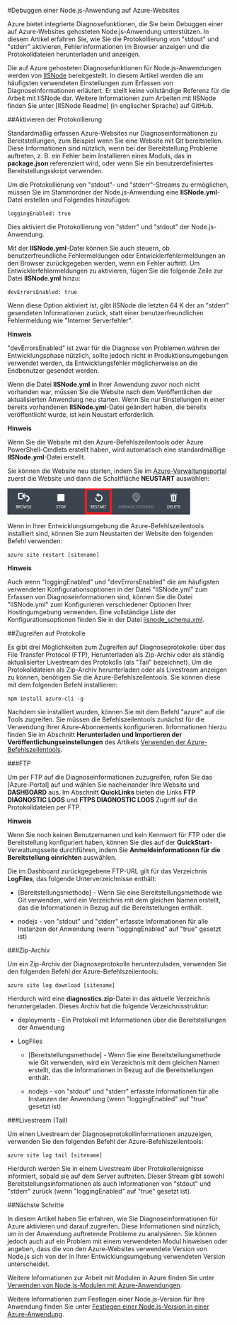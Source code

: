 ﻿<properties urlDisplayName="Debug Websites (Node)" pageTitle="Debuggen von Azure-Websites in Node.js" metaKeywords="Website Azure debuggen, Debuggen von Azure, Problembehandlung in Azure-Website, Problembehandlung bei Azure-Website-Knoten" description="Learn how to debug an Azure website in Node.js." metaCanonical="" services="web-sites" documentationCenter="nodejs" title="How to debug a Node.js application in Azure Websites" authors="larryfr" solutions="" manager="wpickett" editor="mollybos" />

<tags ms.service="web-sites" ms.workload="web" ms.tgt_pltfrm="na" ms.devlang="nodejs" ms.topic="article" ms.date="09/17/2014" ms.author="larryfr" />





#Debuggen einer Node.js-Anwendung auf Azure-Websites

Azure bietet integrierte Diagnosefunktionen, die Sie beim Debuggen einer auf Azure-Websites gehosteten Node.js-Anwendung unterstützen. In diesem Artikel erfahren Sie, wie Sie die Protokollierung von "stdout" und "stderr" aktivieren, Fehlerinformationen im Browser anzeigen und die Protokolldateien herunterladen und anzeigen.

Die auf Azure gehosteten Diagnosefunktionen für Node.js-Anwendungen werden von [IISNode] bereitgestellt. In diesem Artikel werden die am häufigsten verwendeten Einstellungen zum Erfassen von Diagnoseinformationen erläutert. Er stellt keine vollständige Referenz für die Arbeit mit IISNode dar. Weitere Informationen zum Arbeiten mit IISNode finden Sie unter [IISNode Readme] (in englischer Sprache) auf GitHub.

##<a id="enablelogging"></a>Aktivieren der Protokollierung

Standardmäßig erfassen Azure-Websites nur Diagnoseinformationen zu Bereitstellungen, zum Beispiel wenn Sie eine Website mit Git bereitstellen. Diese Informationen sind nützlich, wenn bei der Bereitstellung Probleme auftreten, z. B. ein Fehler beim Installieren eines Moduls, das in **package.json** referenziert wird, oder wenn Sie ein benutzerdefiniertes Bereitstellungsskript verwenden.

Um die Protokollierung von "stdout"- und "stderr"-Streams zu ermöglichen, müssen Sie im Stammordner der Node.js-Anwendung eine **IISNode.yml**-Datei erstellen und Folgendes hinzufügen:

	loggingEnabled: true

Dies aktiviert die Protokollierung von "stderr" und "stdout" der Node.js-Anwendung.

Mit der **IISNode.yml**-Datei können Sie auch steuern, ob benutzerfreundliche Fehlermeldungen oder Entwicklerfehlermeldungen an den Browser zurückgegeben werden, wenn ein Fehler auftritt. Um Entwicklerfehlermeldungen zu aktivieren, fügen Sie die folgende Zeile zur Datei **IISNode.yml** hinzu:

	devErrorsEnabled: true

Wenn diese Option aktiviert ist, gibt IISNode die letzten 64 K der an "stderr" gesendeten Informationen zurück, statt einer benutzerfreundlichen Fehlermeldung wie "Interner Serverfehler".

<div class="dev-callout">
<strong>Hinweis</strong>
<p>"devErrorsEnabled" ist zwar für die Diagnose von Problemen währen der Entwicklungsphase nützlich, sollte jedoch nicht in Produktionsumgebungen verwendet werden, da Entwicklungsfehler möglicherweise an die Endbenutzer gesendet werden.</p>
</div>

Wenn die Datei **IISNode.yml** in Ihrer Anwendung zuvor noch nicht vorhanden war, müssen Sie die Website nach dem Veröffentlichen der aktualisierten Anwendung neu starten. Wenn Sie nur Einstellungen in einer bereits vorhandenen **IISNode.yml**-Datei geändert haben, die bereits veröffentlicht wurde, ist kein Neustart erforderlich.

<div class="dev-callout">
<strong>Hinweis</strong>
<p>Wenn Sie die Website mit den Azure-Befehlszeilentools oder Azure PowerShell-Cmdlets erstellt haben, wird automatisch eine standardmäßige <strong>IISNode.yml</strong>-Datei erstellt.</p>
</div>

Sie können die Website neu starten, indem Sie im [Azure-Verwaltungsportal] zuerst die Website und dann die Schaltfläche **NEUSTART** auswählen:

![restart button][restart-button]

Wenn in Ihrer Entwicklungsumgebung die Azure-Befehlszeilentools installiert sind, können Sie zum Neustarten der Website den folgenden Befehl verwenden:

	azure site restart [sitename]

<div class="dev-callout">
<strong>Hinweis</strong>
<p>Auch wenn "loggingEnabled" und "devErrorsEnabled" die am häufigsten verwendeten Konfigurationsoptionen in der Datei "IISNode.yml" zum Erfassen von Diagnoseinformationen sind, können Sie die Datei "IISNode.yml" zum Konfigurieren verschiedener Optionen Ihrer Hostingumgebung verwenden. Eine vollständige Liste der Konfigurationsoptionen finden Sie in der Datei <a href="https://github.com/tjanczuk/iisnode/blob/master/src/config/iisnode_schema.xml">iisnode_schema.xml</a>.</p>
</div>

##<a id="viewlogs"></a>Zugreifen auf Protokolle

Es gibt drei Möglichkeiten zum Zugreifen auf Diagnoseprotokolle: über das File Transfer Protocol (FTP), Herunterladen als Zip-Archiv oder als ständig aktualisierter Livestream des Protokolls (als "Tail" bezeichnet). Um die Protokolldateien als Zip-Archiv herunterladen oder als Livestream anzeigen zu können, benötigen Sie die Azure-Befehlszeilentools. Sie können diese mit dem folgenden Befehl installieren:

	npm install azure-cli -g

Nachdem sie installiert wurden, können Sie mit dem Befehl "azure" auf die Tools zugreifen. Sie müssen die Befehlszeilentools zunächst für die Verwendung Ihrer Azure-Abonnements konfigurieren. Informationen hierzu finden Sie im Abschnitt **Herunterladen und Importieren der Veröffentlichungseinstellungen** des Artikels [Verwenden der Azure-Befehlszeilentools].

###FTP

Um per FTP auf die Diagnoseinformationen zuzugreifen, rufen Sie das [Azure-Portal] auf und wählen Sie nacheinander Ihre Website und **DASHBOARD** aus. Im Abschnitt **QuickLinks** bieten die Links **FTP DIAGNOSTIC LOGS** und **FTPS DIAGNOSTIC LOGS** Zugriff auf die Protokolldateien per FTP.

<div class="dev-callout">
<strong>Hinweis</strong>
<p>Wenn Sie noch keinen Benutzernamen und kein Kennwort für FTP oder die Bereitstellung konfiguriert haben, können Sie dies auf der <strong>QuickStart</strong>-Verwaltungsseite durchführen, indem Sie <strong>Anmeldeinformationen für die Bereitstellung einrichten</strong> auswählen.</p>
</div>

Die im Dashboard zurückgegebene FTP-URL gilt für das Verzeichnis **LogFiles**, das folgende Unterverzeichnisse enthält:

* [Bereitstellungsmethode] - Wenn Sie eine Bereitstellungsmethode wie Git verwenden, wird ein Verzeichnis mit dem gleichen Namen erstellt, das die Informationen in Bezug auf die Bereitstellungen enthält.

* nodejs - von "stdout" und "stderr" erfasste Informationen für alle Instanzen der Anwendung (wenn "loggingEnabled" auf "true" gesetzt ist)

###Zip-Archiv

Um ein Zip-Archiv der Diagnoseprotokolle herunterzuladen, verwenden Sie den folgenden Befehl der Azure-Befehlszeilentools:

	azure site log download [sitename]

Hierdurch wird eine **diagnostics.zip**-Datei in das aktuelle Verzeichnis heruntergeladen. Dieses Archiv hat die folgende Verzeichnisstruktur:

* deployments - Ein Protokoll mit Informationen über die Bereitstellungen der Anwendung

* LogFiles

	* [Bereitstellungsmethode] - Wenn Sie eine Bereitstellungsmethode wie Git verwenden, wird ein Verzeichnis mit dem gleichen Namen erstellt, das die Informationen in Bezug auf die Bereitstellungen enthält.

	* nodejs - von "stdout" und "stderr" erfasste Informationen für alle Instanzen der Anwendung (wenn "loggingEnabled" auf "true" gesetzt ist)

###Livestream (Tail)

Um einen Livestream der Diagnoseprotokollinformationen anzuzeigen, verwenden Sie den folgenden Befehl der Azure-Befehlszeilentools:

	azure site log tail [sitename]

Hierdurch werden Sie in einem Livestream über Protokollereignisse informiert, sobald sie auf dem Server auftreten. Dieser Stream gibt sowohl Bereitstellungsinformationen als auch Informationen von "stdout" und "stderr" zurück (wenn "loggingEnabled" auf "true" gesetzt ist).

##<a id="nextsteps"></a>Nächste Schritte

In diesem Artikel haben Sie erfahren, wie Sie Diagnoseinformationen für Azure aktivieren und darauf zugreifen. Diese Informationen sind nützlich, um in der Anwendung auftretende Probleme zu analysieren. Sie können jedoch auch auf ein Problem mit einem verwendeten Modul hinweisen oder angeben, dass die von den Azure-Websites verwendete Version von Node.js sich von der in Ihrer Entwicklungsumgebung verwendeten Version unterscheidet.

Weitere Informationen zur Arbeit mit Modulen in Azure finden Sie unter [Verwenden von Node.js-Modulen mit Azure-Anwendungen].

Weitere Informationen zum Festlegen einer Node.js-Version für Ihre Anwendung finden Sie unter [Festlegen einer Node.js-Version in einer Azure-Anwendung].

[IISNode]: https://github.com/tjanczuk/iisnode
[IISNode-Readme-Datei]: https://github.com/tjanczuk/iisnode#readme
[Verwenden der Azure-Befehlszeilentools]: /en-us/documentation/articles/xplat-cli/
[Verwenden von Node.js-Modulen mit Azure-Anwendungen]: /en-us/documentation/articles/nodejs-use-node-modules-azure-apps/
[Festlegen einer Node.js-Version in einer Azure-Anwendung]: /en-us/documentation/articles/nodejs-specify-node-version-azure-apps/
[Azure-Verwaltungsportal]: https://manage.windowsazure.com/

[restart-button]: ./media/web-sites-nodejs-debug/restartbutton.png
